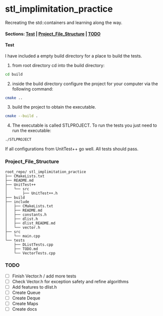 
# stl_implimitation_practice

Recreating the std::containers and learning along the way. 

#### Sections: [Test](#test) | [Project_File_Structure](#project_file_structure) | [TODO](#todo)

#### Test
I have included a empty build directory for a place to build the tests.

1. from root directory cd into the build directory:
```bash
cd build
```
2. inside the build directory configure the project for your computer via the following command:
```bash
cmake ..
```
3. build the project to obtain the executable. 
```bash
cmake --build . 
```
4. The executable is called STLPROJECT. To run the tests you just need to run the executable:
```bash
./STLPROJECT
```

If all configurations from UnitTest++ go well. All tests should pass.

### Project_File_Structure
```
root_repo/ stl_implimitation_practice
├── CMakeLists.txt
├── README.md
├── UnitTest++
│   └── src
│       ├── UnitTest++.h
├── build
├── include
│   ├── CMakeLists.txt
│   ├── README.md
│   ├── constants.h
│   ├── dlist.h
│   ├── dlist_README.md
│   └── vector.h
├── src
│   └── main.cpp
└── tests
    ├── DListTests.cpp
    ├── TODO.md
    └── VectorTests.cpp
```

### TODO
- [ ] Finish Vector.h / add more tests
- [ ] Check Vector.h for exception safety and refine algorithms
- [ ] Add features to dlist.h
- [ ] Create Queue
- [ ] Create Deque
- [ ] Create Maps
- [ ] Create docs
